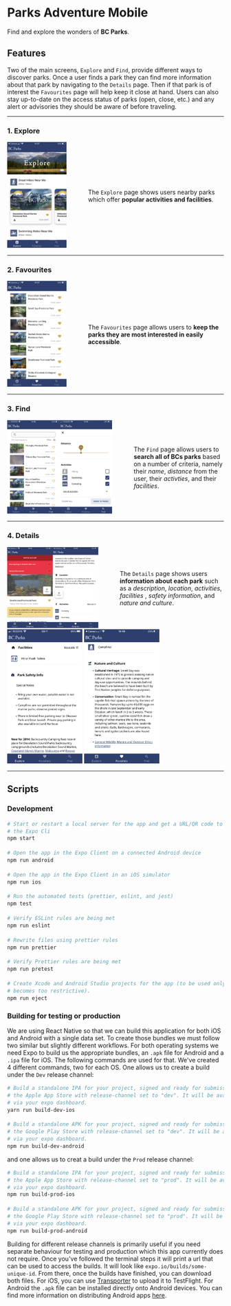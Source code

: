 # Parks Adventure Mobile

Find and explore the wonders of **BC Parks**.

## Features

Two of the main screens, `Explore` and `Find`, provide different ways to
discover parks. Once a user finds a park they can find more information about
that park by navigating to the `Details` page. Then if that park is of interest
the `Favourites` page will help keep it close at hand. Users can also stay
up-to-date on the access status of parks (open, close, etc.) and any alert or
advisories they should be aware of before traveling.

---

### 1. Explore

<div style="display:flex;align-items:center;">
  <kbd><img src="./assets/ExplorePage.png" width="175" /></kbd>
  <p style="width: 400px;margin-left: 50px;">The <code>Explore</code> page shows
  users nearby parks which offer <strong>popular activities and facilities</strong>.</p>
</div>

---

### 2. Favourites

<div style="display:flex;align-items:center;">
  <kbd><img src="./assets/FavouritesPage.png" width="175" /></kbd>
  <p style="width: 400px;margin-left: 50px;">The <code>Favourites</code> page
  allows users to <strong>keep the parks they are most interested in easily
  accessible</strong>.</p>
</div>

---

### 3. Find

<div style="display:flex;align-items:center;">
  <kbd><img src="./assets/ParkFindPage.png" width="175" /></kbd>
  <kbd><img src="./assets/FilterPage.png" width="175" /></kbd>
  <p style="width: 300px;margin-left: 50px;">The <code>Find</code> page allows
  users to <strong>search all of BCs parks</strong> based on a number of
  criteria, namely their <i>name</i>, <i>distance</i> from the user, their
  <i>activties</i>, and their <i>facilities</i>.</p>
</div>

---

### 4. Details

<div style="display:flex;align-items:center;">
  <kbd><img src="./assets/Details(1).png" width="175" /></kbd>
  <kbd><img src="./assets/Details(2).png" width="175" /></kbd>
  <p style="width: 400px;margin-left: 50px;">The <code>Details</code> page
  shows users <strong>information about each park</strong> such as a
  <i>description</i>, <i>location</i>, <i>activities</i>, <i>facilities</i>
  , <i>safety information</i>, and <i>nature and culture</i>.</p>
</div>
<kbd><img src="./assets/Details(3).png" width="175" /></kbd>
<kbd><img src="./assets/Details(4).png" width="175" /></kbd>

---

## Scripts

### Development

```bash
# Start or restart a local server for the app and get a URL/QR code to access
# the Expo Cli
npm start

# Open the app in the Expo Client on a connected Android device
npm run android

# Open the app in the Expo Client in an iOS simulator
npm run ios

# Run the automated tests (prettier, eslint, and jest)
npm test

# Verify ESLint rules are being met
npm run eslint

# Rewrite files using prettier rules
npm run prettier

# Verify Prettier rules are being met
npm run pretest

# Create Xcode and Android Studio projects for the app (to be used only if Expo
# becomes too restrictive).
npm run eject
```

### Building for testing or production

We are using React Native so that we can build this application for both iOS
and Android with a single data set. To create those bundles we must follow two
similar but slightly different workflows. For both operating systems we need
Expo to build us the appropriate bundles, an `.apk` file for Android and a
`.ipa` file for iOS. The following commands are used for that. We've created 4
different commands, two for each OS. One allows us to create a build under the
`Dev` release channel:

```bash
# Build a standalone IPA for your project, signed and ready for submission to
# the Apple App Store with release-channel set to "dev". It will be available
# via your expo dashboard.
yarn run build-dev-ios

# Build a standalone APK for your project, signed and ready for submission to
# the Google Play Store with release-channel set to "dev". It will be available
# via your expo dashboard.
npm run build-dev-android
```

and one allows us to creat a build under the `Prod` release channel:

```bash
# Build a standalone IPA for your project, signed and ready for submission to
# the Apple App Store with release-channel set to "prod". It will be available
# via your expo dashboard.
npm run build-prod-ios

# Build a standalone APK for your project, signed and ready for submission to
# the Google Play Store with release-channel set to "prod". It will be available
# via your expo dashboard.
npm run build-prod-android
```

Building for different release channels is primarily useful if you need
separate behaviour for testing and production which this app currently does not
require. Once you've followed the terminal steps it will print a url that can
be used to access the builds. It will look like `expo.io/builds/some-unique-id`.
From there, once the builds have finished, you can download both files. For iOS,
you can use [Transporter](https://apps.apple.com/us/app/transporter/id1450874784?mt=12)
to upload it to TestFlight. For Android the `.apk` file can be installed
directly onto Android devices. You can find more information on distributing
Android apps [here](https://developer.android.com/distribute/marketing-tools/alternative-distribution#email).
